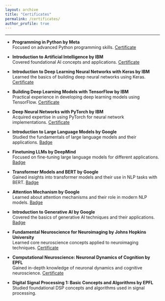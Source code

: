 ```yaml
---
layout: archive
title: "Certificates"
permalink: /certificates/
author_profile: true
---
```

<hr> <!-- This will create a line -->

- **Programming in Python by Meta**  
  Focused on advanced Python programming skills. [Certificate](https://www.coursera.org/account/accomplishments/certificate/AXYKP8BC8TTG)

- **Introduction to Artificial Intelligence by IBM**  
  Covered foundational AI concepts and applications. [Certificate](https://www.coursera.org/account/accomplishments/certificate/XBBPLW37BHRC)

- **Introduction to Deep Learning Neural Networks with Keras by IBM**  
  Learned the basics of building deep neural networks using Keras. [Certificate](https://www.coursera.org/account/accomplishments/certificate/XBBPLW37BHRC)

- **Building Deep Learning Models with TensorFlow by IBM**  
  Practical experience in developing deep learning models using TensorFlow. [Certificate](https://www.coursera.org/account/accomplishments/certificate/XBBPLW37BHRC)

- **Deep Neural Networks with PyTorch by IBM**  
  Acquired expertise in using PyTorch for neural network implementations. [Certificate](https://www.coursera.org/account/accomplishments/certificate/XBBPLW37BHRC)

- **Introduction to Large Language Models by Google**  
  Studied the fundamentals of large language models and their applications. [Badge](https://www.cloudskillsboost.google/public_profiles/e76f511d-fc6a-4f3b-849a-be96dc3c6608/badges/9363098)

- **Finetuning LLMs by DeepMind**  
  Focused on fine-tuning large language models for different applications. [Badge](https://learn.deeplearning.ai/accomplishments/0518f2c5-a6d4-4486-a312-75770b58e099?usp=sharing)

- **Transformer Models and BERT by Google**  
  Gained insights into transformer models and their use in NLP tasks with BERT. [Badge](https://www.cloudskillsboost.google/public_profiles/e76f511d-fc6a-4f3b-849a-be96dc3c6608/badges/9362256)

- **Attention Mechanism by Google**  
  Learned about attention mechanisms and their role in modern NLP models. [Badge](https://www.cloudskillsboost.google/public_profiles/e76f511d-fc6a-4f3b-849a-be96dc3c6608/badges/9363222)

- **Introduction to Generative AI by Google**  
  Covered the basics of generative AI techniques and their applications. [Badge](https://www.cloudskillsboost.google/public_profiles/e76f511d-fc6a-4f3b-849a-be96dc3c6608/badges/9363518)

- **Fundamental Neuroscience for Neuroimaging by Johns Hopkins University**  
  Learned core neuroscience concepts applied to neuroimaging techniques. [Certificate](https://www.coursera.org/account/accomplishments/verify/JQBMGIJRA8OO)

- **Computational Neuroscience: Neuronal Dynamics of Cognition by EPFL**  
  Gained in-depth knowledge of neuronal dynamics and cognitive neuroscience. [Certificate](https://learn.deeplearning.ai/accomplishments/0518f2c5-a6d4-4486-a312-75770b58e099?usp=sharing)

- **Digital Signal Processing 1: Basic Concepts and Algorithms by EPFL**  
  Studied foundational DSP concepts and algorithms used in signal processing.

